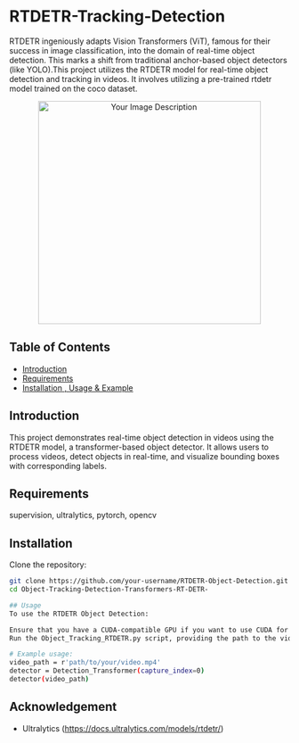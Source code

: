 # RTDETR-Tracking-Detection

RTDETR ingeniously adapts Vision Transformers (ViT), famous for their success in image classification, into the domain of real-time object detection. This marks a shift from traditional anchor-based object detectors (like YOLO).This project utilizes the RTDETR model for real-time object detection and tracking in videos. It involves utilizing a pre-trained rtdetr model trained on the coco dataset.  

<p align="center">
  <img src="https://github.com/IJAMUL1/RANSAC-Point-Cloud-Plane-Fitting/assets/60096099/3a881f53-ec95-4bf9-b40f-d66a0e579557" alt="Your Image Description" width="400">
</p>

## Table of Contents
- [Introduction](#introduction)
- [Requirements](#Requirements)
- [Installation , Usage & Example](#installation)

## Introduction

This project demonstrates real-time object detection in videos using the RTDETR model, a transformer-based object detector. It allows users to process videos, detect objects in real-time, and visualize bounding boxes with corresponding labels.

## Requirements
supervision, ultralytics, pytorch, opencv

## Installation

Clone the repository:

```bash
git clone https://github.com/your-username/RTDETR-Object-Detection.git
cd Object-Tracking-Detection-Transformers-RT-DETR-

## Usage
To use the RTDETR Object Detection:

Ensure that you have a CUDA-compatible GPU if you want to use CUDA for faster processing.
Run the Object_Tracking_RTDETR.py script, providing the path to the video file as an argument.

# Example usage:
video_path = r'path/to/your/video.mp4'
detector = Detection_Transformer(capture_index=0)
detector(video_path)
```
## Acknowledgement
- Ultralytics (https://docs.ultralytics.com/models/rtdetr/)
